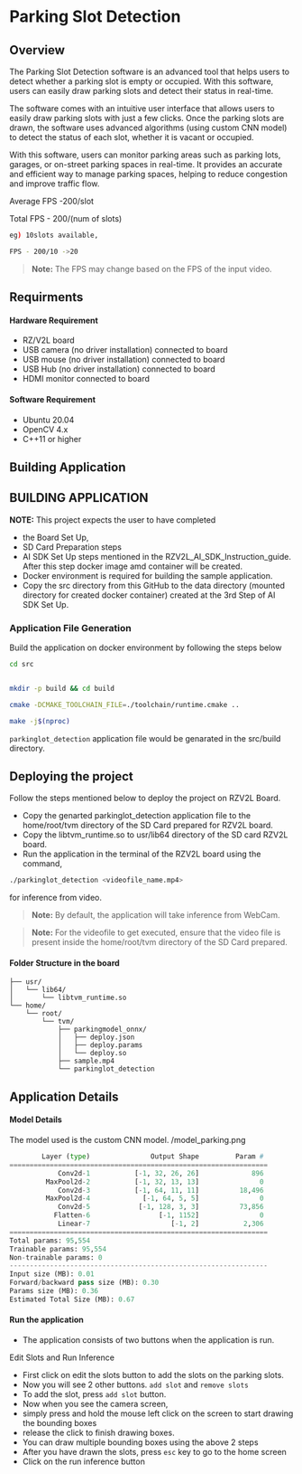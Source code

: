 # Parking Slot Detection
## Overview
The Parking Slot Detection software is an advanced tool that helps users to detect whether a parking slot is empty or occupied. 
With this software, users can easily draw parking slots and detect their status in real-time.

The software comes with an intuitive user interface that allows users to easily draw parking slots with just a few clicks. 
Once the parking slots are drawn, the software uses advanced algorithms (using custom CNN model) to detect the status of each slot, whether it is vacant or occupied.

With this software, users can monitor parking areas such as parking lots, garages, or on-street parking spaces in real-time. 
It provides an accurate and efficient way to manage parking spaces, helping to reduce congestion and improve traffic flow.


Average FPS -200/slot 

Total FPS - 200/(num of slots)
```sh
eg) 10slots available,

FPS - 200/10 ->20
```
> **Note:** The FPS may change based on the FPS of the input video.

## Requirments


#### Hardware Requirement
- RZ/V2L board
- USB camera (no driver installation) connected to board
- USB mouse (no driver installation) connected to board
- USB Hub (no driver installation) connected to board
- HDMI monitor connected to board

#### Software Requirement 
- Ubuntu 20.04
- OpenCV 4.x
- C++11 or higher

## Building Application

## BUILDING APPLICATION


**NOTE:** This project expects the user to have completed

* the Board Set Up,
* SD Card Preparation steps
* AI SDK Set Up steps mentioned in the RZV2L_AI_SDK_Instruction_guide. After this step docker image amd container will be created.
* Docker environment is required for building the sample application.
* Copy the src directory from this GitHub to the data directory (mounted directory for created docker container) created at the 3rd Step of AI SDK Set Up.


### Application File Generation

Build the application on docker environment by following the steps below
```sh
cd src
```
```sh

mkdir -p build && cd build
```
```sh
cmake -DCMAKE_TOOLCHAIN_FILE=./toolchain/runtime.cmake ..
```
```sh
make -j$(nproc)
```

`parkinglot_detection` application file would be genarated in the src/build directory.


## Deploying the project
	

Follow the steps mentioned below to deploy the project on RZV2L Board.

* Copy the genarted parkinglot_detection application file to the home/root/tvm directory of the SD Card prepared
  for RZV2L board.
* Copy the libtvm_runtime.so to usr/lib64 directory of the SD card RZV2L board.
* Run the application in the terminal of the RZV2L board using the command,

```sh
./parkinglot_detection <videofile_name.mp4>
```
for inference from video. 

>**Note:** By default, the application will take inference from WebCam.


>**Note:** For the videofile to get executed, ensure that the video file is present inside the home/root/tvm directory of the SD Card prepared.


#### Folder Structure in the board

```
├── usr/
│   └── lib64/
│       └── libtvm_runtime.so
└── home/
    └── root/
        └── tvm/
            ├── parkingmodel_onnx/
            │   ├── deploy.json
            │   ├── deploy.params
            │   └── deploy.so
            ├── sample.mp4
            └── parkinglot_detection
```
## Application Details

#### Model Details


The model used is the custom CNN model. 
/model_parking.png
```python
        Layer (type)               Output Shape         Param #
================================================================
            Conv2d-1           [-1, 32, 26, 26]             896
         MaxPool2d-2           [-1, 32, 13, 13]               0
            Conv2d-3           [-1, 64, 11, 11]          18,496
         MaxPool2d-4             [-1, 64, 5, 5]               0
            Conv2d-5            [-1, 128, 3, 3]          73,856
           Flatten-6                 [-1, 1152]               0
            Linear-7                    [-1, 2]           2,306
================================================================
Total params: 95,554
Trainable params: 95,554
Non-trainable params: 0
----------------------------------------------------------------
Input size (MB): 0.01
Forward/backward pass size (MB): 0.30
Params size (MB): 0.36
Estimated Total Size (MB): 0.67

```
#### Run the application
- The application consists of two buttons when the application is run. 

Edit Slots and Run Inference

- First click on edit the slots button to add the slots on the parking slots.
- Now you will see 2 other buttons. `add slot` and `remove slots`
- To add the slot, press `add slot` button. 
- Now when you see the camera screen, 
- simply press and hold the mouse left click on the screen to start drawing the bounding boxes
- release the click to finish drawing boxes.
- You can draw multiple bounding boxes using the above 2 steps
- After you have drawn the slots, press `esc` key to go to the home screen
- Click on the run inference button







